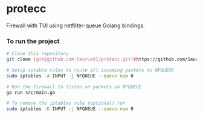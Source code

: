 # protecc
Firewall with TUI using netfilter-queue Golang bindings.

### To run the project
```bash
# Clone this repository
git clone [git@github.com:SaurusXI/protecc.git](https://github.com/SaurusXI/protecc.git)

# Setup iptable rules to route all incoming packets to NFQUEUE
sudo iptables -A INPUT -j NFQUEUE --queue-num 0

# Run the firewall to listen on packets on NFQUEUE
go run src/main.go

# To remove the iptables rule (optional) run
sudo iptables -D INPUT -j NFQUEUE --queue-num 0
```
